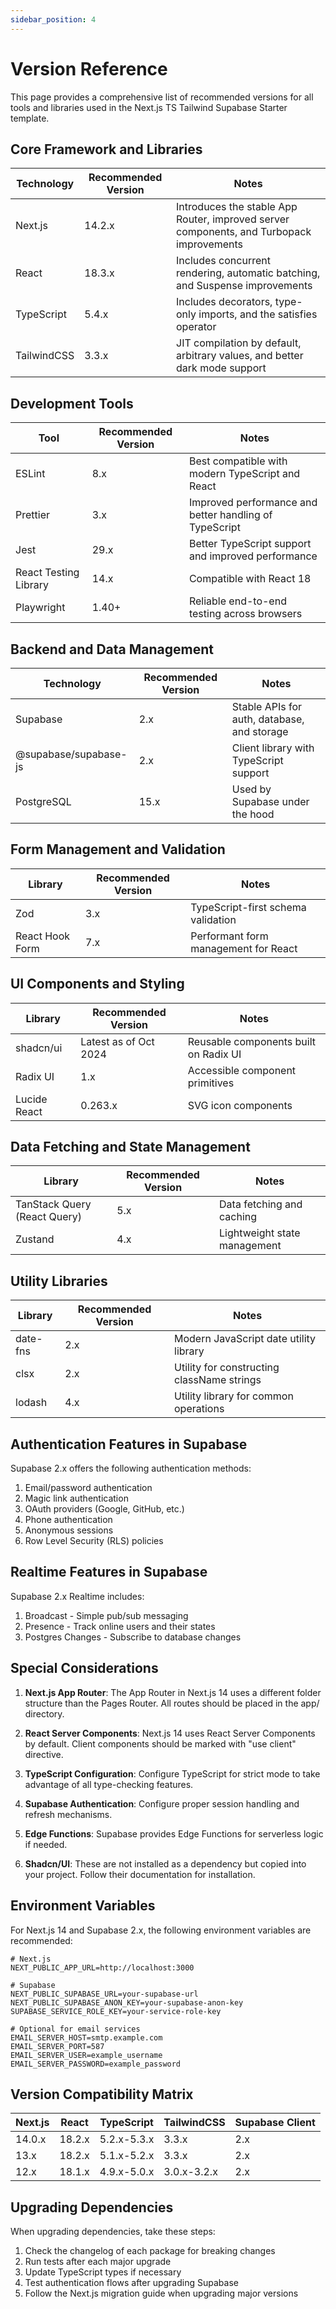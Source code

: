 ```yaml
---
sidebar_position: 4
---
```


# Version Reference

This page provides a comprehensive list of recommended versions for all tools and libraries used in the Next.js TS Tailwind Supabase Starter template.

## Core Framework and Libraries

| Technology | Recommended Version | Notes |
|------------|---------------------|-------|
| Next.js | 14.2.x | Introduces the stable App Router, improved server components, and Turbopack improvements |
| React | 18.3.x | Includes concurrent rendering, automatic batching, and Suspense improvements |
| TypeScript | 5.4.x | Includes decorators, type-only imports, and the satisfies operator |
| TailwindCSS | 3.3.x | JIT compilation by default, arbitrary values, and better dark mode support |

## Development Tools

| Tool | Recommended Version | Notes |
|------|---------------------|-------|
| ESLint | 8.x | Best compatible with modern TypeScript and React |
| Prettier | 3.x | Improved performance and better handling of TypeScript |
| Jest | 29.x | Better TypeScript support and improved performance |
| React Testing Library | 14.x | Compatible with React 18 |
| Playwright | 1.40+ | Reliable end-to-end testing across browsers |

## Backend and Data Management

| Technology | Recommended Version | Notes |
|------------|---------------------|-------|
| Supabase | 2.x | Stable APIs for auth, database, and storage |
| @supabase/supabase-js | 2.x | Client library with TypeScript support |
| PostgreSQL | 15.x | Used by Supabase under the hood |

## Form Management and Validation

| Library | Recommended Version | Notes |
|---------|---------------------|-------|
| Zod | 3.x | TypeScript-first schema validation |
| React Hook Form | 7.x | Performant form management for React |

## UI Components and Styling

| Library | Recommended Version | Notes |
|---------|---------------------|-------|
| shadcn/ui | Latest as of Oct 2024 | Reusable components built on Radix UI |
| Radix UI | 1.x | Accessible component primitives |
| Lucide React | 0.263.x | SVG icon components |

## Data Fetching and State Management

| Library | Recommended Version | Notes |
|---------|---------------------|-------|
| TanStack Query (React Query) | 5.x | Data fetching and caching |
| Zustand | 4.x | Lightweight state management |

## Utility Libraries

| Library | Recommended Version | Notes |
|---------|---------------------|-------|
| date-fns | 2.x | Modern JavaScript date utility library |
| clsx | 2.x | Utility for constructing className strings |
| lodash | 4.x | Utility library for common operations |

## Authentication Features in Supabase

Supabase 2.x offers the following authentication methods:

1. Email/password authentication
2. Magic link authentication
3. OAuth providers (Google, GitHub, etc.)
4. Phone authentication
5. Anonymous sessions
6. Row Level Security (RLS) policies

## Realtime Features in Supabase

Supabase 2.x Realtime includes:

1. Broadcast - Simple pub/sub messaging
2. Presence - Track online users and their states
3. Postgres Changes - Subscribe to database changes

## Special Considerations

1. **Next.js App Router**: The App Router in Next.js 14 uses a different folder structure than the Pages Router. All routes should be placed in the app/ directory.

2. **React Server Components**: Next.js 14 uses React Server Components by default. Client components should be marked with "use client" directive.

3. **TypeScript Configuration**: Configure TypeScript for strict mode to take advantage of all type-checking features.

4. **Supabase Authentication**: Configure proper session handling and refresh mechanisms.

5. **Edge Functions**: Supabase provides Edge Functions for serverless logic if needed.

6. **Shadcn/UI**: These are not installed as a dependency but copied into your project. Follow their documentation for installation.

## Environment Variables

For Next.js 14 and Supabase 2.x, the following environment variables are recommended:

```
# Next.js
NEXT_PUBLIC_APP_URL=http://localhost:3000

# Supabase
NEXT_PUBLIC_SUPABASE_URL=your-supabase-url
NEXT_PUBLIC_SUPABASE_ANON_KEY=your-supabase-anon-key
SUPABASE_SERVICE_ROLE_KEY=your-service-role-key

# Optional for email services
EMAIL_SERVER_HOST=smtp.example.com
EMAIL_SERVER_PORT=587
EMAIL_SERVER_USER=example_username
EMAIL_SERVER_PASSWORD=example_password
```

## Version Compatibility Matrix

| Next.js | React | TypeScript | TailwindCSS | Supabase Client |
|---------|-------|------------|-------------|----------------|
| 14.0.x  | 18.2.x | 5.2.x-5.3.x | 3.3.x      | 2.x            |
| 13.x    | 18.2.x | 5.1.x-5.2.x | 3.3.x      | 2.x            |
| 12.x    | 18.1.x | 4.9.x-5.0.x | 3.0.x-3.2.x | 2.x            |

## Upgrading Dependencies

When upgrading dependencies, take these steps:

1. Check the changelog of each package for breaking changes
2. Run tests after each major upgrade
3. Update TypeScript types if necessary
4. Test authentication flows after upgrading Supabase
5. Follow the Next.js migration guide when upgrading major versions
